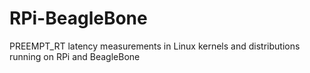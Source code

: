 # RPi-BeagleBone
PREEMPT_RT latency measurements in Linux kernels and distributions running on RPi and BeagleBone
